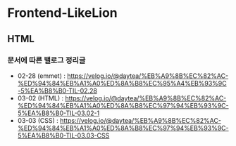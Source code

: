 # Frontend-LikeLion

## HTML

### 문서에 따른 밸로그 정리글
* 02-28 (emmet) : https://velog.io/@daytea/%EB%A9%8B%EC%82%AC-%ED%94%84%EB%A1%A0%ED%8A%B8%EC%95%A4%EB%93%9C-5%EA%B8%B0-TIL-02.28
* 03-02 (HTML) : https://velog.io/@daytea/%EB%A9%8B%EC%82%AC-%ED%94%84%EB%A1%A0%ED%8A%B8%EC%97%94%EB%93%9C-5%EA%B8%B0-TIL-03.02-1
* 03-03 (CSS) : https://velog.io/@daytea/%EB%A9%8B%EC%82%AC-%ED%94%84%EB%A1%A0%ED%8A%B8%EC%97%94%EB%93%9C-5%EA%B8%B0-TIL-03.03-CSS